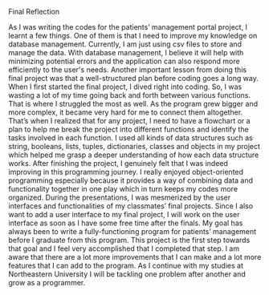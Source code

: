 Final Reflection

As I was writing the codes for the patients’ management portal project, I learnt a few things. One of them is that I need to improve my knowledge on database management. Currently, I am just using csv files to store and manage the data. With database management, I believe it will help with minimizing potential errors and the application can also respond more efficiently to the user's needs. Another important lesson from doing this final project was that a well-structured plan before coding goes a long way. When I first started the final project, I dived right into coding. So, I was wasting a lot of my time going back and forth between various functions. That is where I struggled the most as well. As the program grew bigger and more complex, it became very hard for me to connect them altogether. That’s when I realized that for any project, I need to have a flowchart or a plan to help me break the project into different functions and identify the tasks involved in each function.
I used all kinds of data structures such as string, booleans, lists, tuples, dictionaries, classes and objects in my project which helped me grasp a deeper understanding of how each data structure works. After finishing the project, I genuinely felt that I was indeed improving in this programming journey. I really enjoyed object-oriented programming especially because it provides a way of combining data and functionality together in one play which in turn keeps my codes more organized. During the presentations, I was mesmerized by the user interfaces and functionalities of my classmates’ final projects. Since I also want to add a user interface to my final project, I will work on the user interface as soon as I have some free time after the finals.
My goal has always been to write a fully-functioning program for patients’ management before I graduate from this program. This project is the first step towards that goal and I feel very accomplished that I completed that step. I am aware that there are a lot more improvements that I can make and a lot more features that I can add to the program. As I continue with my studies at Northeastern University I will be tackling one problem after another and grow as a programmer.
